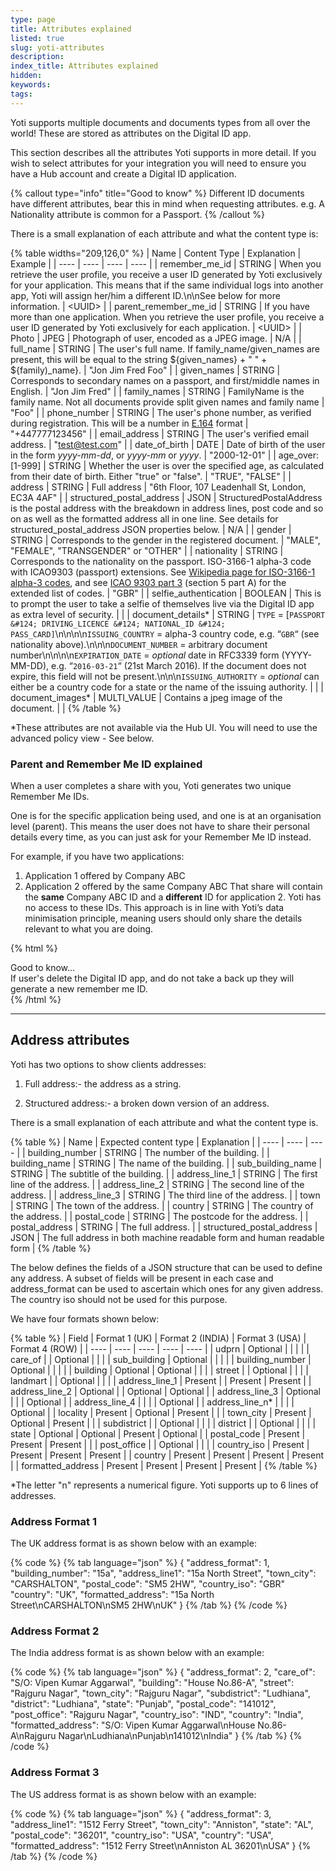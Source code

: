```yaml
---
type: page
title: Attributes explained
listed: true
slug: yoti-attributes
description: 
index_title: Attributes explained
hidden: 
keywords: 
tags: 
---
```


Yoti supports multiple documents and documents types from all over the world! These are stored as attributes on the Digital ID app.

This section describes all the attributes Yoti supports in more detail. If you wish to select attributes for your integration you will need to ensure you have a Hub account and create a Digital ID application. 

{% callout type="info" title="Good to know" %}
Different ID documents have different attributes, bear this in mind when requesting attributes. e.g. A Nationality attribute is common for a Passport.
{% /callout %}

There is a small explanation of each attribute and what the content type is:

{% table widths="209,126,0" %}
| Name | Content Type | Explanation | Example | 
| ---- | ---- | ---- | ---- | 
| remember_me_id | STRING | When you retrieve the user profile, you receive a user ID generated by Yoti exclusively for your application. This means that if the same individual logs into another app, Yoti will assign her/him a different ID.\n\nSee below for more information. | &lt;UUID&gt; | 
| parent_remember_me_id | STRING | If you have more than one application. When you retrieve the user profile, you receive a user ID generated by Yoti exclusively for each application. | &lt;UUID&gt; | 
| Photo | JPEG | Photograph of user, encoded as a JPEG image. | N/A | 
| full_name | STRING | The user's full name. If family_name/given_names are present, this will be equal to the string ${given_names} + " " + ${family)_name}. | "Jon Jim Fred Foo" | 
| given_names | STRING | Corresponds to secondary names on a passport, and first/middle names in English. | "Jon Jim Fred" | 
| family_names | STRING | FamilyName is the family name. Not all documents provide split given names and family name | "Foo" | 
| phone_number | STRING | The user's phone number, as verified during registration. This will be a number in [E.164](https://en.wikipedia.org/wiki/E.164#Numbering_formats) format | "+447777123456" | 
| email_address | STRING | The user's verified email address. | "test@test.com" | 
| date_of_birth | DATE | Date of birth of the user in the form _yyyy-mm-dd_, or _yyyy-mm_ or _yyyy_. | "2000-12-01" | 
| age_over:[1-999] | STRING | Whether the user is over the specified age, as calculated from their date of birth. Either "true" or "false". | "TRUE", "FALSE" | 
| address | STRING | Full address | "6th Floor, 107 Leadenhall St, London, EC3A 4AF" | 
| structured_postal_address | JSON | StructuredPostalAddress is the postal address with the breakdown in address lines, post code and so on as well as the formatted address all in one line. See details for structured_postal_address JSON properties below. | N/A | 
| gender | STRING | Corresponds to the gender in the registered document. | "MALE", "FEMALE", "TRANSGENDER" or "OTHER" | 
| nationality | STRING | Corresponds to the nationality on the passport. ISO-3166-1 alpha-3 code with ICAO9303 (passport) extensions. See [Wikipedia page for ISO-3166-1 alpha-3 codes](https://en.wikipedia.org/wiki/ISO_3166-1_alpha-3), and see [ICAO 9303 part 3](https://www.icao.int/publications/Documents/9303_p3_cons_en.pdf) (section 5 part A) for the extended list of codes. | "GBR" | 
| selfie_authentication | BOOLEAN | This is to prompt the user to take a selfie of themselves live via the Digital ID app as extra level of security. |  | 
| document_details* | STRING | `TYPE` = [`PASSPORT &#124; DRIVING_LICENCE &#124; NATIONAL_ID &#124; PASS_CARD]`\n\n\n\n`ISSUING_COUNTRY` = alpha-3 country code, e.g. “`GBR`“ (see nationality above).\n\n\n`DOCUMENT_NUMBER` = arbitrary document number\n\n\n\n`EXPIRATION_DATE` = _optional_ date in RFC3339 form (YYYY-MM-DD), e.g. “`2016-03-21`“ (21st March 2016). If the document does not expire, this field will not be present.\n\n\n`ISSUING_AUTHORITY` = _optional_ can either be a country code for a state or the name of the issuing authority. |  | 
| document_images* | MULTI_VALUE | Contains a jpeg image of the document. |  | 
{% /table %}

*These attributes are not available via the Hub UI. You will need to use the advanced policy view - See below.

### Parent and Remember Me ID explained

When a user completes a share with you, Yoti generates two unique Remember Me IDs. 

One is for the specific application being used, and one is at an organisation level (parent). This means the user does not have to share their personal details every time, as you can just ask for your Remember Me ID instead. 

For example, if you have two applications:

1. Application 1 offered by Company ABC
2. Application 2 offered by the same Company ABC
That share will contain the **same** Company ABC ID and a **different** ID for application 2. Yoti has no access to these IDs. This approach is in line with Yoti’s data minimisation principle, meaning users should only share the details relevant to what you are doing.

{% html %}
<div class="alert-GTK">
    <div class="alert-title" id="GTK">
        Good to know... 
    </div>
    <div class="alert-text">
If user's delete the Digital ID app, and do not take a back up they will generate a new remember me ID.  </div>
    <div class="alert-links">  
    </div>
</div>
{% /html %}

---

## Address attributes

Yoti has two options to show clients addresses:

1) Full address:- the address as a string.

2) Structured address:- a broken down version of an address.

There is a small explanation of each attribute and what the content type is.

{% table %}
| Name | Expected content type | Explanation | 
| ---- | ---- | ---- | 
| building_number | STRING | The number of the building. | 
| building_name | STRING | The name of the building. | 
| sub_building_name | STRING | The subtitle of the building. | 
| address_line_1 | STRING | The first line of the address. | 
| address_line_2 | STRING | The second line of the address. | 
| address_line_3 | STRING | The third line of the address. | 
| town | STRING | The town of the address. | 
| country | STRING | The country of the address. | 
| postal_code | STRING | The postcode for the address. | 
| postal_address | STRING | The full address. | 
| structured_postal_address | JSON | The full address in both machine readable form and human readable form | 
{% /table %}

The below defines the fields of a JSON structure that can be used to define any address. A subset of fields will be present in each case and address_format can be used to ascertain which ones for any given address. The country iso should not be used for this purpose.

We have four formats shown below:

{% table %}
| Field | Format 1 (UK) | Format 2 (INDIA) | Format 3 (USA) | Format 4 (ROW) | 
| ---- | ---- | ---- | ---- | ---- | 
| udprn | Optional |  |  |  | 
| care_of |  | Optional |  |  | 
| sub_building | Optional |  |  |  | 
| building_number | Optional |  |  |  | 
| building | Optional | Optional |  |  | 
| street |  | Optional |  |  | 
| landmart |  | Optional |  |  | 
| address_line_1 | Present |  | Present | Present | 
| address_line_2 | Optional |  | Optional | Optional | 
| address_line_3 | Optional |  |  | Optional | 
| address_line_4 |  |  |  | Optional | 
| address_line_n* |  |  |  | Optional | 
| locality | Present | Optional | Present |  | 
| town_city | Present | Optional | Present |  | 
| subdistrict |  | Optional |  |  | 
| district |  | Optional |  |  | 
| state | Optional | Optional | Present | Optional | 
| postal_code | Present | Present | Present |  | 
| post_office |  | Optional |  |  | 
| country_iso | Present | Present | Present | Present | 
| country | Present | Present | Present | Present | 
| formatted_address | Present | Present | Present | Present | 
{% /table %}

*The letter "n" represents a numerical figure. Yoti supports up to 6 lines of addresses.

### Address Format 1

The UK address format is as shown below with an example:

{% code %}
{% tab language="json" %}
{
    "address_format": 1,
    "building_number": "15a",
    "address_line1": "15a North Street",
    "town_city": "CARSHALTON",
    "postal_code": "SM5 2HW",
    "country_iso": "GBR"
    "country": "UK",
    "formatted_address": "15a North Street\nCARSHALTON\nSM5 2HW\nUK"
}
{% /tab %}
{% /code %}

### Address Format 2

The India address format is as shown below with an example:

{% code %}
{% tab language="json" %}
{
    "address_format": 2,
    "care_of": "S/O: Vipen Kumar Aggarwal",
    "building": "House No.86-A",
    "street": "Rajguru Nagar",
    "town_city": "Rajguru Nagar",
    "subdistrict": "Ludhiana",
    "district": "Ludhiana",
    "state": "Punjab",
    "postal_code": "141012",
    "post_office": "Rajguru Nagar",
    "country_iso": "IND",
    "country": "India",
    "formatted_address": "S/O: Vipen Kumar Aggarwal\nHouse No.86-A\nRajguru Nagar\nLudhiana\nPunjab\n141012\nIndia"
}
{% /tab %}
{% /code %}

### Address Format 3

The US address format is as shown below with an example:

{% code %}
{% tab language="json" %}
{
    "address_format": 3,
    "address_line1": "1512 Ferry Street",
    "town_city": "Anniston",
    "state": "AL",
    "postal_code": "36201",
    "country_iso": "USA",
    "country": "USA",
    "formatted_address": "1512 Ferry Street\nAnniston AL 36201\nUSA"
}
{% /tab %}
{% /code %}